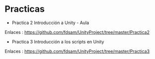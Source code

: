 # Practicas 

-  Practica 2 Introducción a Unity - Aula

Enlaces : https://github.com/fdsam/UnityProject/tree/master/Practica2

-  Practica 3 Introducción a los scripts en Unity

Enlaces : https://github.com/fdsam/UnityProject/tree/master/Practica3
